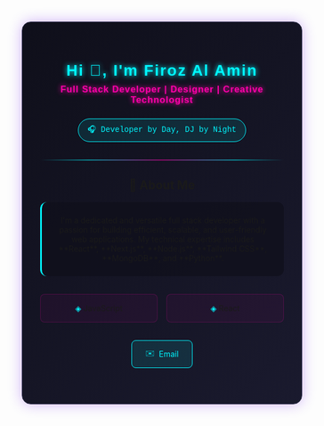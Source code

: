 <div align="center" style="
  background: linear-gradient(135deg, #0f0f1a 0%, #1a1a2e 100%);
  border-radius: 16px;
  padding: 2rem;
  border: 1px solid #2a2a4a;
  box-shadow: 0 0 25px rgba(98, 0, 234, 0.3);
">

<h1 style="
  font-family: 'Orbitron', sans-serif;
  color: #00f7ff;
  text-shadow: 0 0 10px #00f7ff;
  letter-spacing: 2px;
  margin-bottom: 0.5rem;
">Hi 👋, I'm Firoz Al Amin</h1>

<h3 style="
  font-family: 'Rajdhani', sans-serif;
  color: #ff00aa;
  text-shadow: 0 0 8px #ff00aa;
  margin-top: 0;
  letter-spacing: 1px;
">Full Stack Developer | Designer | Creative Technologist</h3>

<div style="
  display: flex;
  justify-content: center;
  gap: 1rem;
  margin: 1.5rem 0;
">
  <span style="
    background: rgba(0, 247, 255, 0.1);
    padding: 0.5rem 1rem;
    border-radius: 999px;
    border: 1px solid #00f7ff;
    color: #00f7ff;
    font-family: 'Courier New', monospace;
  ">🎧 Developer by Day, DJ by Night</span>
</div>

<!-- Holographic Divider -->
<div style="
  height: 1px;
  background: linear-gradient(90deg, 
    transparent 0%, 
    #00f7ff 20%, 
    #ff00aa 50%, 
    #00f7ff 80%, 
    transparent 100%);
  margin: 2rem 0;
"></div>

## 🧠 About Me

<div style="
  background: rgba(15, 15, 26, 0.7);
  padding: 1.5rem;
  border-radius: 12px;
  border-left: 3px solid #00f7ff;
">
I'm a dedicated and versatile full stack developer with a passion for building efficient, scalable, and user-friendly web applications.  
My technical expertise includes **React**, **Next.js**, **Node.js**, **Tailwind CSS**, **MongoDB**, and **Python**.
</div>

<!-- Grid Layout for Tech Stack -->
<div style="
  display: grid;
  grid-template-columns: repeat(auto-fill, minmax(150px, 1fr));
  gap: 1rem;
  margin: 2rem 0;
">
  <div style="
    background: rgba(255, 0, 170, 0.05);
    border: 1px solid rgba(255, 0, 170, 0.2);
    padding: 1rem;
    border-radius: 8px;
    text-align: center;
  ">
    <span style="color: #00f7ff">◈</span> JavaScript
  </div>
  <div style="
    background: rgba(255, 0, 170, 0.05);
    border: 1px solid rgba(255, 0, 170, 0.2);
    padding: 1rem;
    border-radius: 8px;
    text-align: center;
  ">
    <span style="color: #00f7ff">◈</span> React
  </div>
  <!-- Add all other tech stack items similarly -->
</div>

<!-- Glowing Links -->
<div style="
  display: flex;
  justify-content: center;
  gap: 1rem;
  flex-wrap: wrap;
  margin: 2rem 0;
">
  <a href="mailto:firoz@xtilestudio.com" style="
    background: rgba(0, 247, 255, 0.1);
    padding: 0.75rem 1.5rem;
    border-radius: 8px;
    border: 1px solid #00f7ff;
    color: #00f7ff;
    text-decoration: none;
    transition: all 0.3s ease;
    display: flex;
    align-items: center;
    gap: 0.5rem;
  ">
    <span>✉️</span> Email
  </a>
  <!-- Add all other links similarly -->
</div>